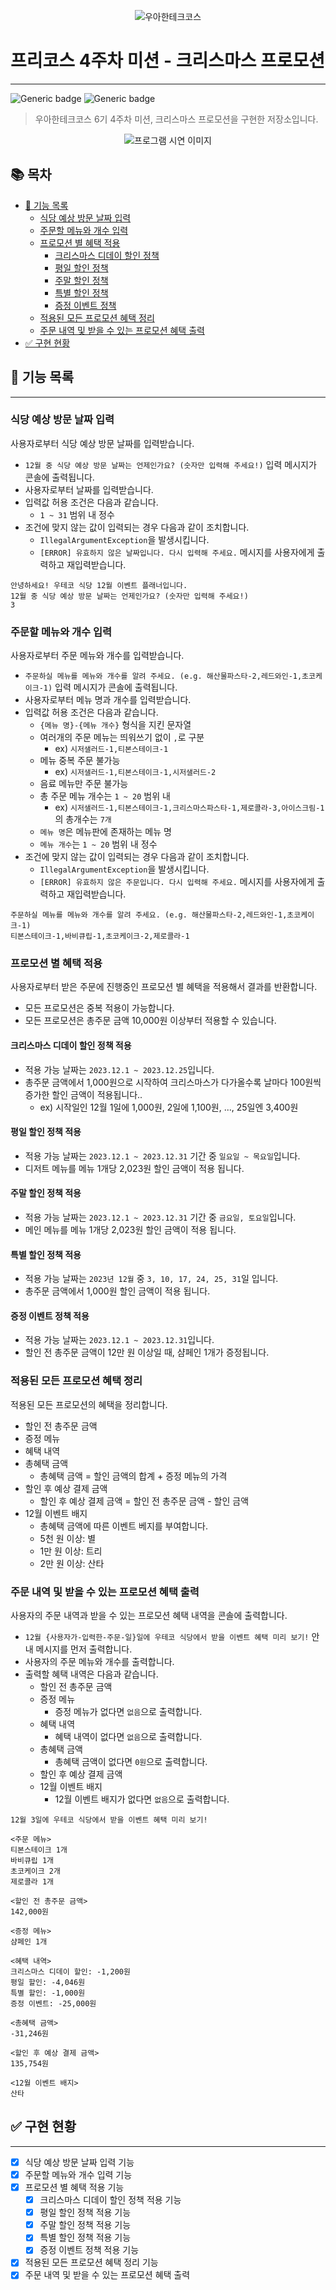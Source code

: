 <p align="center">
    <img src="./title.png" alt="우아한테크코스">
</p>

# 프리코스 4주차 미션 - 크리스마스 프로모션

- - -

![Generic badge](https://img.shields.io/badge/precourse-week4-green.svg)
![Generic badge](https://img.shields.io/badge/test-122_passed-blue.svg)

> 우아한테크코스 6기 4주차 미션, 크리스마스 프로모션을 구현한 저장소입니다.

<p align="center">
    <img src="./promotion-program.gif" alt="프로그램 시연 이미지">
</p>

## 📚 목차

- [📝 기능 목록](#📝-기능-목록)
    - [식당 예상 방문 날짜 입력](#식당-예상-방문-날짜-입력)
    - [주문할 메뉴와 개수 입력](#주문할-메뉴와-개수-입력)
    - [프로모션 별 혜택 적용](#프로모션-별-혜택-적용)
        - [크리스마스 디데이 할인 정책](#크리스마스-디데이-할인-정책)
        - [평일 할인 정책](#평일-할인-정책)
        - [주말 할인 정책](#주말-할인-정책)
        - [특별 할인 정책](#특별-할인-정책)
        - [증정 이벤트 정책](#증정-이벤트-정책)
    - [적용된 모든 프로모션 혜택 정리](#적용된-모든-프로모션-혜택-정리)
    - [주문 내역 및 받을 수 있는 프로모션 혜택 출력](#주문-내역-및-받을-수-있는-프로모션-혜택-출력)
- [✅ 구현 현황](#-✅-구현-현황)

## 📝 기능 목록

- - -

### 식당 예상 방문 날짜 입력

사용자로부터 식당 예상 방문 날짜를 입력받습니다.

- `12월 중 식당 예상 방문 날짜는 언제인가요? (숫자만 입력해 주세요!)` 입력 메시지가 콘솔에 출력됩니다.
- 사용자로부터 날짜를 입력받습니다.
- 입력값 허용 조건은 다음과 같습니다.
    - `1 ~ 31` 범위 내 정수
- 조건에 맞지 않는 값이 입력되는 경우 다음과 같이 조치합니다.
    - `IllegalArgumentException`을 발생시킵니다.
    - `[ERROR] 유효하지 않은 날짜입니다. 다시 입력해 주세요.` 메시지를 사용자에게 출력하고 재입력받습니다.

```
안녕하세요! 우테코 식당 12월 이벤트 플래너입니다.
12월 중 식당 예상 방문 날짜는 언제인가요? (숫자만 입력해 주세요!)
3
```

### 주문할 메뉴와 개수 입력

사용자로부터 주문 메뉴와 개수를 입력받습니다.

- `주문하실 메뉴를 메뉴와 개수를 알려 주세요. (e.g. 해산물파스타-2,레드와인-1,초코케이크-1)` 입력 메시지가 콘솔에 출력됩니다.
- 사용자로부터 메뉴 명과 개수를 입력받습니다.
- 입력값 허용 조건은 다음과 같습니다.
    - `{메뉴 명}-{메뉴 개수}` 형식을 지킨 문자열
    - 여러개의 주문 메뉴는 띄워쓰기 없이 `,`로 구분
        - ex) `시저샐러드-1,티본스테이크-1`
    - 메뉴 중복 주문 불가능
        - ex) `시저샐러드-1,티본스테이크-1,시저샐러드-2`
    - 음료 메뉴만 주문 불가능
    - 총 주문 메뉴 개수는 `1 ~ 20` 범위 내
        - ex) `시저샐러드-1,티본스테이크-1,크리스마스파스타-1,제로콜라-3,아이스크림-1`의 총개수는 `7개`
    - `메뉴 명`은 메뉴판에 존재하는 메뉴 명
    - `메뉴 개수`는 `1 ~ 20` 범위 내 정수
- 조건에 맞지 않는 값이 입력되는 경우 다음과 같이 조치합니다.
    - `IllegalArgumentException`을 발생시킵니다.
    - `[ERROR] 유효하지 않은 주문입니다. 다시 입력해 주세요.` 메시지를 사용자에게 출력하고 재입력받습니다.

```
주문하실 메뉴를 메뉴와 개수를 알려 주세요. (e.g. 해산물파스타-2,레드와인-1,초코케이크-1)
티본스테이크-1,바비큐립-1,초코케이크-2,제로콜라-1
```

### 프로모션 별 혜택 적용

사용자로부터 받은 주문에 진행중인 프로모션 별 혜택을 적용해서 결과를 반환합니다.

- 모든 프로모션은 중복 적용이 가능합니다.
- 모든 프로모션은 총주문 금액 10,000원 이상부터 적용할 수 있습니다.

#### 크리스마스 디데이 할인 정책 적용

- 적용 가능 날짜는 `2023.12.1 ~ 2023.12.25`입니다.
- 총주문 금액에서 1,000원으로 시작하여 크리스마스가 다가올수록 날마다 100원씩 증가한 할인 금액이 적용됩니다..
    - ex) 시작일인 12월 1일에 1,000원, 2일에 1,100원, ..., 25일엔 3,400원

#### 평일 할인 정책 적용

- 적용 가능 날짜는 `2023.12.1 ~ 2023.12.31` 기간 중 `일요일 ~ 목요일`입니다.
- 디저트 메뉴를 메뉴 1개당 2,023원 할인 금액이 적용 됩니다.

#### 주말 할인 정책 적용

- 적용 가능 날짜는 `2023.12.1 ~ 2023.12.31` 기간 중 `금요일, 토요일`입니다.
- 메인 메뉴를 메뉴 1개당 2,023원 할인 금액이 적용 됩니다.

#### 특별 할인 정책 적용

- 적용 가능 날짜는 `2023년 12월` 중 `3, 10, 17, 24, 25, 31`일 입니다.
- 총주문 금액에서 1,000원 할인 금액이 적용 됩니다.

#### 증정 이벤트 정책 적용

- 적용 가능 날짜는 `2023.12.1 ~ 2023.12.31`입니다.
- 할인 전 총주문 금액이 12만 원 이상일 때, 샴페인 1개가 증정됩니다.

### 적용된 모든 프로모션 혜택 정리

적용된 모든 프로모션의 혜택을 정리합니다.

- 할인 전 총주문 금액
- 증정 메뉴
- 혜택 내역
- 총혜택 금액
    - 총혜택 금액 = 할인 금액의 합계 + 증정 메뉴의 가격
- 할인 후 예상 결제 금액
    - 할인 후 예상 결제 금액 = 할인 전 총주문 금액 - 할인 금액
- 12월 이벤트 배지
    - 총혜택 금액에 따른 이벤트 베지를 부여합니다.
    - 5천 원 이상: 별
    - 1만 원 이상: 트리
    - 2만 원 이상: 산타

### 주문 내역 및 받을 수 있는 프로모션 혜택 출력

사용자의 주문 내역과 받을 수 있는 프로모션 혜택 내역을 콘솔에 출력합니다.

- `12월 {사용자가-입력한-주문-일}일에 우테코 식당에서 받을 이벤트 혜택 미리 보기!` 안내 메시지를 먼저 출력합니다.
- 사용자의 주문 메뉴와 개수를 출력합니다.
- 출력할 혜택 내역은 다음과 같습니다.
    - 할인 전 총주문 금액
    - 증정 메뉴
        - 증정 메뉴가 없다면 `없음`으로 출력합니다.
    - 혜택 내역
        - 혜택 내역이 없다면 `없음`으로 출력합니다.
    - 총혜택 금액
        - 총혜택 금액이 없다면 `0원`으로 출력합니다.
    - 할인 후 예상 결제 금액
    - 12월 이벤트 배지
        - 12월 이벤트 배지가 없다면 `없음`으로 출력합니다.

```
12월 3일에 우테코 식당에서 받을 이벤트 혜택 미리 보기!

<주문 메뉴>
티본스테이크 1개
바비큐립 1개
초코케이크 2개
제로콜라 1개

<할인 전 총주문 금액>
142,000원
 
<증정 메뉴>
샴페인 1개
 
<혜택 내역>
크리스마스 디데이 할인: -1,200원
평일 할인: -4,046원
특별 할인: -1,000원
증정 이벤트: -25,000원
 
<총혜택 금액>
-31,246원
 
<할인 후 예상 결제 금액>
135,754원
 
<12월 이벤트 배지>
산타
```

## ✅ 구현 현황

- - -

- [X] 식당 예상 방문 날짜 입력 기능
- [X] 주문할 메뉴와 개수 입력 기능
- [X] 프로모션 별 혜택 적용 기능
    - [X] 크리스마스 디데이 할인 정책 적용 기능
    - [X] 평일 할인 정책 적용 기능
    - [X] 주말 할인 정책 적용 기능
    - [X] 특별 할인 정책 적용 기능
    - [X] 증정 이벤트 정책 적용 기능
- [X] 적용된 모든 프로모션 혜택 정리 기능
- [X] 주문 내역 및 받을 수 있는 프로모션 혜택 출력
